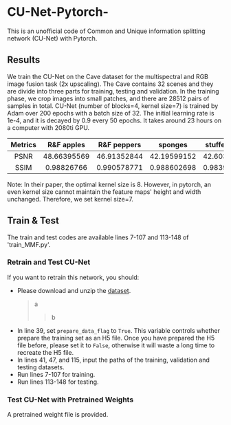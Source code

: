 # CU-Net-Pytorch-
This is an unofficial code of Common and Unique information splitting network (CU-Net) with Pytorch. 


## Results
We train the CU-Net on the Cave dataset for the multispectral and RGB image fusion task (2x upscaling). The Cave contains 32 scenes and they are divide into three parts for training, testing and validation. In the training phase, we crop images into small patches, and there are 28512 pairs of samples in total.  CU-Net (number of blocks=4, kernel size=7) is trained by Adam over 200 epochs with a batch size of 32. The initial learning rate is 1e-4, and it is decayed by 0.9 every 50 epochs. It takes around 23 hours on a computer with 2080ti GPU.

|Metrics|R&F apples|R&F peppers|sponges|stuffed_toys|superballs|thread_spools|Mean|
|:---:|:---:|:---:|:---:|:---:|:---:|:---:|:---:|
|PSNR|48.66395569|46.91352844|42.19599152|42.60326385|45.60707855|43.44329834|45.09509277|
|SSIM|0.98826766|0.990578771|0.988602698|0.983907402|0.982619643|0.981697559|0.971616209|

Note: In their paper, the optimal kernel size is 8. However, in pytorch, an even kernel size cannot maintain the feature maps' height and width unchanged. Therefore, we set kernel size=7. 


## Train & Test
The train and test codes are available lines 7-107 and 113-148 of 'train_MMF.py'. 

### Retrain and Test CU-Net
If you want to retrain this network, you should:
- Please download and unzip the [dataset](https://mega.nz/folder/LQwVhZ4J#PNGzSnjkrqjPD4M7Td2jMA). 
  > a
  >>b
- In line 39, set `prepare_data_flag` to `True`. This variable controls whether prepare the training set as an H5 file. Once you have prepared the H5 file before, please set it to `False`, otherwise it will waste a long time to recreate the H5 file.
- In lines 41, 47, and 115, input the paths of the training, validation and testing datasets.
- Run lines 7-107 for training.
- Run lines 113-148 for testing.

### Test CU-Net with Pretrained Weights
A pretrained weight file is provided. 
